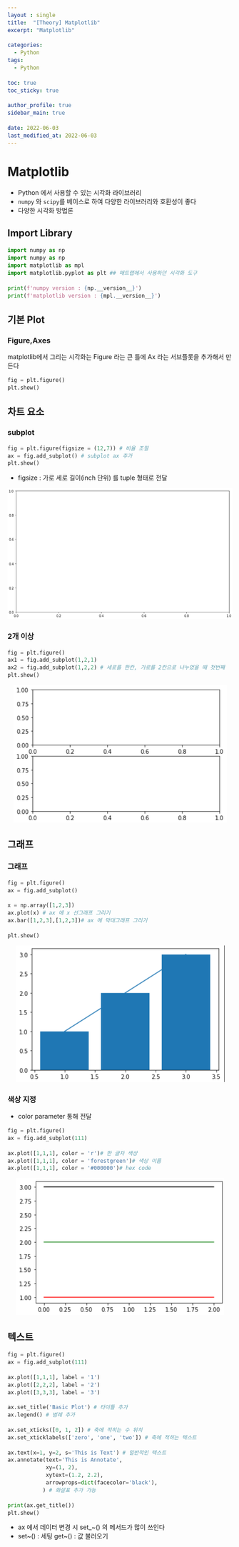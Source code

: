 ```yaml
---
layout : single
title:  "[Theory] Matplotlib"
excerpt: "Matplotlib"

categories:
  - Python
tags:
  - Python

toc: true
toc_sticky: true

author_profile: true
sidebar_main: true

date: 2022-06-03
last_modified_at: 2022-06-03
---
```


# Matplotlib

- Python 에서 사용할 수 있는 시각화 라이브러리
- `numpy` 와 `scipy`를 베이스로 하여 다양한 라이브러리와 호환성이 좋다
- 다양한 시각화 방법론



## Import Library

```python
import numpy as np
import numpy as np
import matplotlib as mpl
import matplotlib.pyplot as plt ## 매트랩에서 사용하던 시각화 도구

print(f'numpy version : {np.__version__}')
print(f'matplotlib version : {mpl.__version__}')
```



## 기본 Plot

### Figure,Axes

matplotlib에서 그리는 시각화는 Figure 라는 큰 틀에 Ax 라는 서브플롯을 추가해서 만든다

```python
fig = plt.figure()
plt.show()
```



## 차트 요소

### subplot

```python
fig = plt.figure(figsize = (12,7)) # 비율 조절
ax = fig.add_subplot() # subplot ax 추가
plt.show()
```

- figsize : 가로 세로 길이(inch 단위) 를 tuple 형태로 전달

<p align="center"><img src="/assets/images/Theory/matplotlib/figure_1.png"></p>



### 2개 이상

```python
fig = plt.figure() 
ax1 = fig.add_subplot(1,2,1) 
ax2 = fig.add_subplot(1,2,2) # 세로를 한칸, 가로를 2칸으로 나누었을 때 첫번째
plt.show()
```

<p align="center"><img src="/assets/images/Theory/matplotlib/figure_2.png"></p>

## 그래프 

### 그래프

```python
fig = plt.figure()
ax = fig.add_subplot()

x = np.array([1,2,3])
ax.plot(x) # ax 에 x 선그래프 그리기
ax.bar([1,2,3],[1,2,3])# ax 에 막대그래프 그리기

plt.show()
```

<p align="center"><img src="/assets/images/Theory/matplotlib/figure_3.png"></p>

### 색상 지정

- color parameter 통해 전달

```python
fig = plt.figure()
ax = fig.add_subplot(111)

ax.plot([1,1,1], color = 'r')# 한 글자 색상
ax.plot([1,1,1], color = 'forestgreen')# 색상 이름
ax.plot([1,1,1], color = '#000000')# hex code
```

<p align="center"><img src="/assets/images/Theory/matplotlib/figure_4.png"></p>



## 텍스트

```python
fig = plt.figure()
ax = fig.add_subplot(111)

ax.plot([1,1,1], label = '1')
ax.plot([2,2,2], label = '2')
ax.plot([3,3,3], label = '3')

ax.set_title('Basic Plot') # 타이틀 추가
ax.legend() # 범례 추가

ax.set_xticks([0, 1, 2]) # 축에 적히는 수 위치
ax.set_xticklabels(['zero', 'one', 'two']) # 축에 적히는 텍스트

ax.text(x=1, y=2, s='This is Text') # 일반적인 텍스트
ax.annotate(text='This is Annotate',
            xy=(1, 2),
            xytext=(1.2, 2.2), 
            arrowprops=dict(facecolor='black'),
           ) # 화살표 추가 가능

print(ax.get_title())
plt.show()
```

- ax 에서 데이터 변경 시 set_~() 의 메서드가 많이 쓰인다
- set~() : 세팅 get~() : 값 불러오기